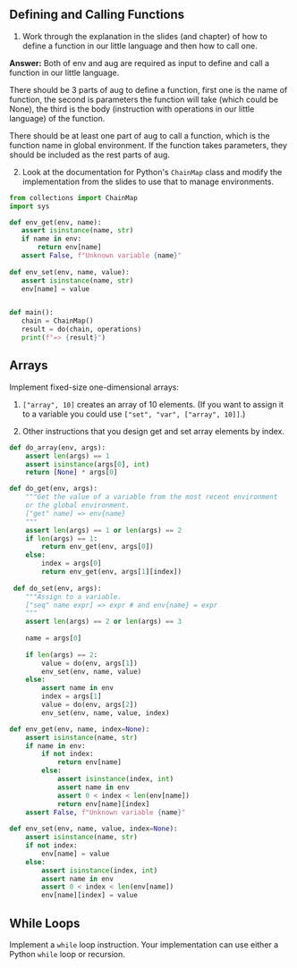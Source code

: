 ## Defining and Calling Functions

1.  Work through the explanation in the slides (and chapter)
    of how to define a function in our little language
    and then how to call one.
    
**Answer:**
Both of env and aug are required as input to define and call a function in our little language. 
    
There should be 3 parts of aug to define a function, first one is the name of function, the second is parameters the function will take (which could be None), the third is the body (instruction with operations in our little language) of the function. 
    
There should be at least one part of aug to call a function, which is the function name in global environment. If the function takes parameters, they should be included as the rest parts of aug.
    

2.  Look at the documentation for Python's `ChainMap` class
    and modify the implementation from the slides to use that
    to manage environments.
    
 ```python
from collections import ChainMap
import sys

def env_get(env, name):
    assert isinstance(name, str)
    if name in env:
        return env[name]
    assert False, f"Unknown variable {name}"
    
def env_set(env, name, value):
    assert isinstance(name, str)
    env[name] = value


def main():
    chain = ChainMap()
    result = do(chain, operations)
    print(f"=> {result}")
 ```

## Arrays

Implement fixed-size one-dimensional arrays:

1.  `["array", 10]` creates an array of 10 elements.
    (If you want to assign it to a variable you could use `["set", "var", ["array", 10]]`.)
    
2.  Other instructions that you design get and set array elements by index.

```python
def do_array(env, args):
    assert len(args) == 1
    assert isinstance(args[0], int)
    return [None] * args[0]

def do_get(env, args):
    """Get the value of a variable from the most recent environment
    or the global environment.
    ["get" name] => env{name}
    """
    assert len(args) == 1 or len(args) == 2
    if len(args) == 1:
        return env_get(env, args[0])
    else:
        index = args[0]
        return env_get(env, args[1][index])
        
 def do_set(env, args):
    """Assign to a variable.
    ["seq" name expr] => expr # and env{name} = expr
    """
    assert len(args) == 2 or len(args) == 3
    
    name = args[0]
    
    if len(args) == 2:       
        value = do(env, args[1])
        env_set(env, name, value)
    else:
        assert name in env
        index = args[1]
        value = do(env, args[2])
        env_set(env, name, value, index)

def env_get(env, name, index=None):
    assert isinstance(name, str)
    if name in env:
        if not index:
            return env[name]
        else:
            assert isinstance(index, int)
            assert name in env
            assert 0 < index < len(env[name])
            return env[name][index]
    assert False, f"Unknown variable {name}"
    
def env_set(env, name, value, index=None):
    assert isinstance(name, str)
    if not index:
        env[name] = value
    else:
        assert isinstance(index, int)
        assert name in env
        assert 0 < index < len(env[name])
        env[name][index] = value
```

## While Loops

Implement a `while` loop instruction.
Your implementation can use either a Python `while` loop or recursion.
